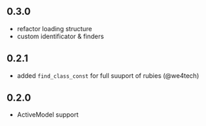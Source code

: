 ## 0.3.0

  * refactor loading structure
  * custom identificator & finders

## 0.2.1

  * added `find_class_const` for full suuport of rubies (@we4tech)

## 0.2.0

  * ActiveModel support

